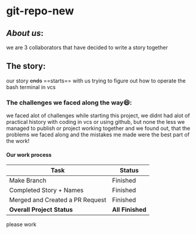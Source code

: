 # git-repo-new

## *About* *us*:
we are 3 collaborators that have decided 
to write a story together 

## The story:
our story ~~ends~~ ==starts==
with us trying to figure out how to operate 
the bash terminal in vcs


### The challenges we faced along the way:smile:: 

we faced alot of challenges while starting this project, we didnt had
alot of practical history with coding in vcs or using github, but none
the less we managed to publish or project working together 
and we found out, that the problems we faced along and the mistakes me made
were the  best part of the work!

#### Our work process

| Task                             | Status      |
|----------------------------------|-------------|
| Make Branch                      | Finished    |
| Completed Story + Names          | Finished    |
| Merged and Created a PR Request  | Finished    |
| **Overall Project Status**       | **All Finished** |
please work
